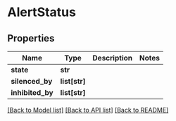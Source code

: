# AlertStatus

## Properties
Name | Type | Description | Notes
------------ | ------------- | ------------- | -------------
**state** | **str** |  | 
**silenced_by** | **list[str]** |  | 
**inhibited_by** | **list[str]** |  | 

[[Back to Model list]](../README.md#documentation-for-models) [[Back to API list]](../README.md#documentation-for-api-endpoints) [[Back to README]](../README.md)

